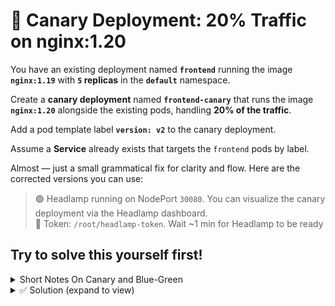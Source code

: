 # 🧪 Canary Deployment: 20% Traffic on nginx:1.20

You have an existing deployment named **`frontend`** running the image **`nginx:1.19`** with **`5` replicas** in the **`default`** namespace.

Create a **canary deployment** named **`frontend-canary`** that runs the image **`nginx:1.20`** alongside the existing pods, handling **20% of the traffic**.

Add a pod template label **`version: v2`** to the canary deployment.

Assume a **Service** already exists that targets the `frontend` pods by label.

Almost — just a small grammatical fix for clarity and flow. Here are the corrected versions you can use:



>🟢 Headlamp running on NodePort `30080`. You can visualize the canary deployment via the Headlamp dashboard.  
>🔑 Token: `/root/headlamp-token`. Wait ~1 min for Headlamp to be ready


## Try to solve this yourself first!

<details>
<summary>Short Notes On Canary and Blue-Green</summary>

## 📝 Short Notes

### **Canary Deployment**

* 🐤 **New version** runs **alongside** the old version in the same Service.
* ✅ **No Service change** required (both stable + canary share the same selector).
* 🔀 **Traffic split** by scaling replicas (e.g., 4 old + 1 new = \~20% new traffic).
* 🎯 Used for **gradual rollout** → observe metrics, then increase canary pods.
* 🔄 **Rollback** = scale down canary replicas to 0 (old version still runs).
* 💰 Lower resource usage (partial duplication).

---

### **Blue-Green Deployment**

* 🔵 Old = **Blue**, 🟢 New = **Green**.
* 🏗️ Create a **completely new Deployment** (Green) separate from Blue.
* ⚙️ **Service selector** (or Ingress) must be **changed** to route traffic to Green.
* 🚀 **Instant cutover**: 100% traffic moves from Blue → Green.
* 🔄 **Rollback** = switch Service back to Blue.
* 💰 Requires **full duplication** of environment (more resources).


---

### 📊 Quick Comparison

| Aspect          | Canary 🐤                                       | Blue-Green 🔵🟢                       |
| --------------- | ----------------------------------------------- | ------------------------------------- |
| Deployment      | Add new version alongside old                   | Create completely separate deployment |
| Service changes | **No change needed**                            | **Service/Ingress must switch**       |
| Traffic routing | Gradual (by replica scaling or ingress weights) | Instant 100% switch                   |
| Rollback        | Scale down/remove canary                        | Flip Service back to Blue             |
| Resource usage  | Partial duplication                             | Full duplication                      |

---
</details>


<details><summary>✅ Solution (expand to view)</summary>

---

### 🔁 Shifting traffic with canary

* Kubernetes **Services** distribute traffic evenly across all **ready Pods** that match the selector.
* By **scaling replicas**, you change the ratio of stable vs canary Pods → which indirectly changes traffic split.

---

### Example phases

* **80/20**: `frontend=4`, `frontend-canary=1` → 1 of 5 Pods is canary ≈ 20%.
* **60/40**: `frontend=3`, `frontend-canary=2` → 2 of 5 Pods are canary ≈ 40%.
* **50/50**: `frontend=2`, `frontend-canary=2` → equal split.
* **0/100**: `frontend=0`, `frontend-canary=5` → all traffic goes to canary.

---

### Canary Deployment YAML

```yaml
apiVersion: apps/v1
kind: Deployment
metadata:
  name: frontend-canary
  labels:
    app: frontend
spec:
  replicas: 1
  selector:
    matchLabels:
      app: frontend
      version: v2
  template:
    metadata:
      labels:
        app: frontend
        version: v2
    spec:
      containers:
      - name: nginx
        image: nginx:1.20
        ports:
        - containerPort: 80
```

---

### Scaling command

```bash
kubectl scale deploy/frontend --replicas=4
```

→ Ensures 4 stable Pods + 1 canary Pod = \~80/20 traffic split.

### ✅ **Verify Pod Labels, Selectors, and IP Addresses**

Use the following commands to inspect the Service, Deployments, Pods, and Endpoints in detail:

```bash
# View Service details including selectors and cluster IP
kubectl get svc -o wide

# View Deployment details including labels and selectors
kubectl get deploy -o wide

# List Pods with their labels and IP addresses
kubectl get pods --show-labels -o wide

# Describe Endpoints to verify which Pods are linked to the Service
kubectl describe ep
```

---

### 💡 Explanation:

* **`-o wide`** → shows extended information (like node names, pod IPs, etc.)
* **`--show-labels`** → displays all labels assigned to each pod
* **`kubectl describe ep`** → helps confirm that the Service endpoints map correctly to the intended Pods.


</details>
